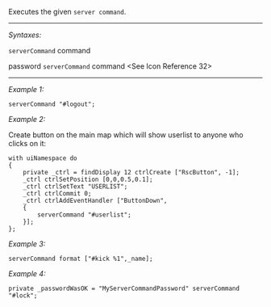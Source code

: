 Executes the given `server command`.


---
*Syntaxes:*

`serverCommand` command

password `serverCommand` command <See Icon Reference 32>

---
*Example 1:*

```sqf
serverCommand "#logout";
```

*Example 2:*

Create button on the main map which will show userlist to anyone who clicks on it:

```sqf
with uiNamespace do 
{
	private _ctrl = findDisplay 12 ctrlCreate ["RscButton", -1];
	_ctrl ctrlSetPosition [0,0,0.5,0.1];
	_ctrl ctrlSetText "USERLIST";
	_ctrl ctrlCommit 0;
	_ctrl ctrlAddEventHandler ["ButtonDown", 
	{
		serverCommand "#userlist";
	}];
};
```

*Example 3:*

```sqf
serverCommand format ["#kick %1",_name];
```

*Example 4:*

```sqf
private _passwordWasOK = "MyServerCommandPassword" serverCommand "#lock";
```